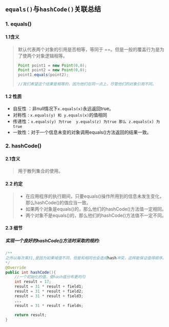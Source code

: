 ## `equals()`与`hashCode()`关联总结

### 1. equals()

#### 1.1含义

> 默认代表两个对象的引用是否相等，等同于 ==。但是一般的覆盖行为是为了使两个对象逻辑相等。
>
> ```java
> Point point1 = new Point(0,0);
> Point point2 = new Point(0,0);
> point1.equals(point2);
> 
> //我们希望这个结果是相等的，因为他们在同一点上，尽管他们的对象引用不同。
> ```

#### 1.2 性质

- 自反性 ：非null情况下`x.equals(x)`永远返回true。
- 对称性 :  `x.equals(y) 和 y.equals(x)`的值相同
- 传递性：`x.equals(y) 为true  y.equals(z) 为true 那么 z.equals(x) 为true`
- 一致性：对于一个信息未变的对象调用equals()方法返回的结果一致。

### 2. hashCode()

#### 2.1含义

> 用于散列集合的使用。

#### 2.2 约定

> - 在应用程序的执行期间，只要equals()操作所用到的信息未发生变化，那么hashCode()的值应当一致。
> - 如果两个对象是equals()的，那么他们的hashCode()方法值一定相同。
> - 两个对象不是equals()的，那么他们的hashCode()方法值不一定不同。

#### 2.3 细节

##### 实现一个良好的hashCode()方法时采取的规约:

```java
/**
之所以每次乘31,是因为如果域值不同，但是和相同也会造成hash冲突，这样能保证值得顺序。
*/
@Override
public int hashCode(){
    //一个初始化的值，使hash值分布更均匀
    int result = 17;
    result = 31 * result + field1;
    result = 31 * result + field2;
    result = 31 * result + field3;
    ...
    result = 31 * result + fieldn;
    
    return result;
}
```


